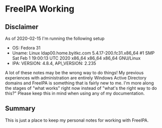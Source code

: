 # FreeIPA Working

## Disclaimer

As of 2020-02-15 I'm running the following setup
- OS: Fedora 31
- Uname: Linux ldap00.home.byitkc.com 5.4.17-200.fc31.x86_64 #1 SMP Sat Feb 1 19:00:13 UTC 2020 x86_64 x86_64 x86_64 GNU/Linux
- IPA: VERSION: 4.8.4, API_VERSION: 2.235

A lot of these notes may be the wrong way to do things! My previous experiences with administration are entirely Windows Active Directory domains and FreeIPA is something that is fairly new to me. I'm more along the stages of "what works" right now instead of "what's the right way to do this?" Please keep this in mind when using any of my documentation.

## Summary

This is just a place to keep my personal notes for working with FreeIPA.
